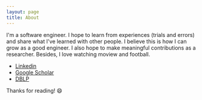 ```yaml
---
layout: page
title: About
---
```


I'm a software engineer. I hope to learn from experiences (trials and errors) and share what I've learned with other people. I believe this is how I can grow as a good engineer. I also hope to make meaningful contributions as a researcher. Besides, I love watching moview and football. 

- [Linkedin](https://www.linkedin.com/in/byungsoo-oh-800351140/)
- [Google Scholar](https://scholar.google.com/citations?hl=ko&user=vjpwFacAAAAJ)
- [DBLP](https://dblp.org/pid/228/4692.html)

Thanks for reading! :smile: